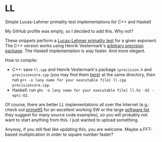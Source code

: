 # LL
Simple Lucas-Lehmer primality test implementations for C++ and Haskell


My GitHub profile was empty, so I decided to add this. Why not?

These snippets perform a [Lucas-Lehmer primality test](http://en.wikipedia.org/wiki/Lucas%E2%80%93Lehmer_primality_test) for a given exponent. The C++ version works using Henrik Vestermark's [arbitrary precision package](http://www.hvks.com/Numerical/arbitrary_precision.html). The Haskell implementation is _way_ faster. And more elegant.

How to compile:
 - C++: save `ll.cpp` and Henrik Vestermark's package `iprecision.h` and `precisioncore.cpp` (you may find them [here](http://www.hvks.com/Numerical/Downloads/Precision.zip)) at the same directory, then run `g++ -o [any name for your executable file] ll.cpp precisioncore.cpp`.
 - Haskell: run `ghc -o [any name for your executable file] ll.hs -O2 -optc-O2`.

Of course, there are better LL implementations all over the Internet (e.g.: check out [prime95](http://www.mersenne.org/download) for an excellent working SW or the large [software list](http://www.mersenne.org/download/freeware.php) they suggest for many source code examples), so you will probably not want to start anything from this. I just wanted to upload something.

Anyway, if you still feel like updating this, you are welcome. Maybe a FFT-based multiplication in order to square number faster?
